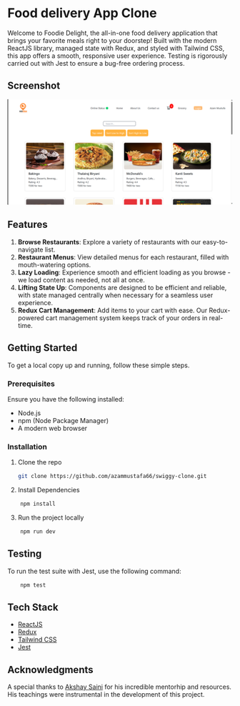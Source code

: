 # Food delivery App Clone

Welcome to Foodie Delight, the all-in-one food delivery application that brings your favorite meals right to your doorstep! Built with the modern ReactJS library, managed state with Redux, and styled with Tailwind CSS, this app offers a smooth, responsive user experience. Testing is rigorously carried out with Jest to ensure a bug-free ordering process.

## Screenshot

![Screenshot](./src/assets/Screenshot.png)

## Features

1. **Browse Restaurants**: Explore a variety of restaurants with our easy-to-navigate list.
2. **Restaurant Menus**: View detailed menus for each restaurant, filled with mouth-watering options.
3. **Lazy Loading**: Experience smooth and efficient loading as you browse - we load content as needed, not all at once.
4. **Lifting State Up**: Components are designed to be efficient and reliable, with state managed centrally when necessary for a seamless user experience.
5. **Redux Cart Management**: Add items to your cart with ease. Our Redux-powered cart management system keeps track of your orders in real-time.

## Getting Started

To get a local copy up and running, follow these simple steps.

### Prerequisites

Ensure you have the following installed:

- Node.js
- npm (Node Package Manager)
- A modern web browser

### Installation

1. Clone the repo

   ```sh
   git clone https://github.com/azammustafa66/swiggy-clone.git
   ```

2. Install Dependencies

```sh
    npm install
```

3. Run the project locally

```sh
    npm run dev
```

## Testing

To run the test suite with Jest, use the following command:

```sh
    npm test
```

## Tech Stack

- [ReactJS](https://reactjs.org/)
- [Redux](https://redux.js.org/)
- [Tailwind CSS](https://tailwindcss.com/)
- [Jest](https://jestjs.io/)

## Acknowledgments

A special thanks to [Akshay Saini](https://www.instagram.com/akshaymarch7/) for his incredible mentorhip and resources. His teachings were instrumental in the development of this project.

